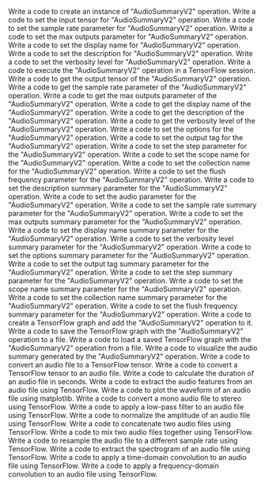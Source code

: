 Write a code to create an instance of "AudioSummaryV2" operation.
Write a code to set the input tensor for "AudioSummaryV2" operation.
Write a code to set the sample rate parameter for "AudioSummaryV2" operation.
Write a code to set the max outputs parameter for "AudioSummaryV2" operation.
Write a code to set the display name for "AudioSummaryV2" operation.
Write a code to set the description for "AudioSummaryV2" operation.
Write a code to set the verbosity level for "AudioSummaryV2" operation.
Write a code to execute the "AudioSummaryV2" operation in a TensorFlow session.
Write a code to get the output tensor of the "AudioSummaryV2" operation.
Write a code to get the sample rate parameter of the "AudioSummaryV2" operation.
Write a code to get the max outputs parameter of the "AudioSummaryV2" operation.
Write a code to get the display name of the "AudioSummaryV2" operation.
Write a code to get the description of the "AudioSummaryV2" operation.
Write a code to get the verbosity level of the "AudioSummaryV2" operation.
Write a code to set the options for the "AudioSummaryV2" operation.
Write a code to set the output tag for the "AudioSummaryV2" operation.
Write a code to set the step parameter for the "AudioSummaryV2" operation.
Write a code to set the scope name for the "AudioSummaryV2" operation.
Write a code to set the collection name for the "AudioSummaryV2" operation.
Write a code to set the flush frequency parameter for the "AudioSummaryV2" operation.
Write a code to set the description summary parameter for the "AudioSummaryV2" operation.
Write a code to set the audio parameter for the "AudioSummaryV2" operation.
Write a code to set the sample rate summary parameter for the "AudioSummaryV2" operation.
Write a code to set the max outputs summary parameter for the "AudioSummaryV2" operation.
Write a code to set the display name summary parameter for the "AudioSummaryV2" operation.
Write a code to set the verbosity level summary parameter for the "AudioSummaryV2" operation.
Write a code to set the options summary parameter for the "AudioSummaryV2" operation.
Write a code to set the output tag summary parameter for the "AudioSummaryV2" operation.
Write a code to set the step summary parameter for the "AudioSummaryV2" operation.
Write a code to set the scope name summary parameter for the "AudioSummaryV2" operation.
Write a code to set the collection name summary parameter for the "AudioSummaryV2" operation.
Write a code to set the flush frequency summary parameter for the "AudioSummaryV2" operation.
Write a code to create a TensorFlow graph and add the "AudioSummaryV2" operation to it.
Write a code to save the TensorFlow graph with the "AudioSummaryV2" operation to a file.
Write a code to load a saved TensorFlow graph with the "AudioSummaryV2" operation from a file.
Write a code to visualize the audio summary generated by the "AudioSummaryV2" operation.
Write a code to convert an audio file to a TensorFlow tensor.
Write a code to convert a TensorFlow tensor to an audio file.
Write a code to calculate the duration of an audio file in seconds.
Write a code to extract the audio features from an audio file using TensorFlow.
Write a code to plot the waveform of an audio file using matplotlib.
Write a code to convert a mono audio file to stereo using TensorFlow.
Write a code to apply a low-pass filter to an audio file using TensorFlow.
Write a code to normalize the amplitude of an audio file using TensorFlow.
Write a code to concatenate two audio files using TensorFlow.
Write a code to mix two audio files together using TensorFlow.
Write a code to resample the audio file to a different sample rate using TensorFlow.
Write a code to extract the spectrogram of an audio file using TensorFlow.
Write a code to apply a time-domain convolution to an audio file using TensorFlow.
Write a code to apply a frequency-domain convolution to an audio file using TensorFlow.